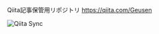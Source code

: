 Qiita記事保管用リポジトリ
<a href='https://qiita.com/Geusen' target='_blank'>https://qiita.com/Geusen</a>

![Qiita Sync](https://github.com/Geusen/Qiita_Geusen/actions/workflows/qiita_sync_check.yml/badge.svg)
